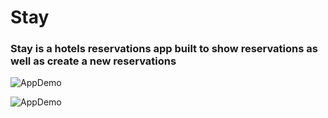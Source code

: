 # Stay

### Stay is a hotels reservations app built to show reservations as well as create a new reservations

![AppDemo](https://i.imgur.com/900X8fS.png)

![AppDemo](https://i.imgur.com/523fkp4.png)

